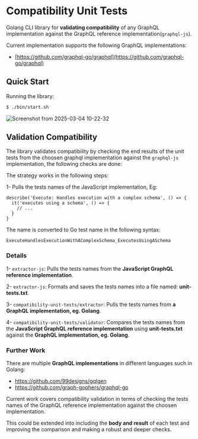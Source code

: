 # Compatibility Unit Tests

Golang CLI library for **validating compatibility** of any GraphQL implementation against the GraphQL reference implementation(`graphql-js`).

Current implementation supports the following GraphQL implementations:
- [https://github.com/graphql-go/graphql](https://github.com/graphql-go/graphql)

## Quick Start

Running the library:

```bash
$ ./bin/start.sh

```

![Screenshot from 2025-03-04 10-22-32](https://github.com/user-attachments/assets/8c798c3d-4ac4-411a-9fcf-972e536eaedd)


## Validation Compatibility 

The library validates compatibility by checking the end results of the unit tests from the choosen graphql implementation
against the `graphql-js` implementation, the following checks are done:

The strategy works in the following steps:

1- Pulls the tests names of the JavaScript implementation, Eg:
```
describe('Execute: Handles execution with a complex schema', () => {
  it('executes using a schema', () => {
    // ...
  }
}
```

The name is converted to Go test name in the following syntax:
```
ExecuteHandlesExecutionWithAComplexSchema_ExecutesUsingASchema
```

### Details

1- `extractor-js`: Pulls the tests names from the **JavaScript GraphQL reference implementation**.

2- `extractor-js`: Formats and saves the tests names into a file named: **unit-tests.txt**.

3- `compatibility-unit-tests/extractor`: Pulls the tests names from **a GraphQL implementation, eg. Golang**.

4- `compatibility-unit-tests/validator`: Compares the tests names from the **JavaScript GraphQL reference implementation** using **unit-tests.txt** against the **GraphQL implementation, eg. Golang**.


### Further Work

There are multiple **GraphQL implementations** in different languages such in Golang: 
- https://github.com/99designs/gqlgen
- https://github.com/graph-gophers/graphql-go

Current work covers compatibility validation in terms of checking the tests names of the GraphQL reference implementation against the choosen implementation.

This could be extended into including the **body and result** of each test and improving the comparison and making a robust and deeper checks.

